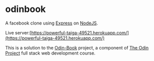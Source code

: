 # odinbook

A facebook clone using [Express](http://expressjs.com/) on [NodeJS](https://nodejs.org/).

Live server:[https://powerful-taiga-49521.herokuapp.com/](https://powerful-taiga-49521.herokuapp.com/)

This is a solution to the [Odin-Book](https://www.theodinproject.com/courses/nodejs/lessons/odin-book) project, a component of [The Odin Project](https://www.theodinproject.com/) full stack web development course.
